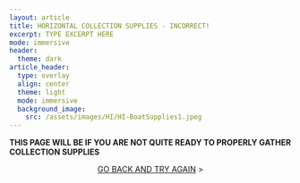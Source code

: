 ```yaml
---
layout: article
title: HORIZONTAL COLLECTION SUPPLIES - INCORRECT!
excerpt: TYPE EXCERPT HERE
mode: immersive
header:
  theme: dark
article_header:
  type: overlay
  align: center
  theme: light
  mode: immersive
  background_image:
    src: /assets/images/HI/HI-BoatSupplies1.jpeg
---
```


**THIS PAGE WILL BE IF YOU ARE NOT QUITE READY TO PROPERLY GATHER COLLECTION SUPPLIES**


<p align="center">
<a class="button button--outline-primary button--pill" href="HorizontalBackground">GO BACK AND TRY AGAIN</a> ></p>